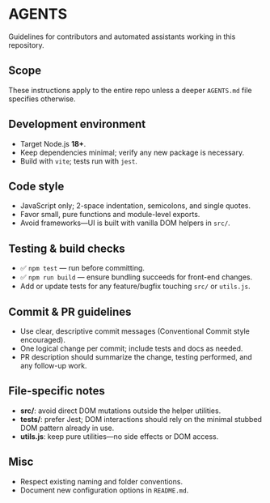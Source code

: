 # AGENTS

Guidelines for contributors and automated assistants working in this repository.

## Scope
These instructions apply to the entire repo unless a deeper `AGENTS.md` file specifies otherwise.

## Development environment
- Target Node.js **18+**.
- Keep dependencies minimal; verify any new package is necessary.
- Build with `vite`; tests run with `jest`.

## Code style
- JavaScript only; 2-space indentation, semicolons, and single quotes.
- Favor small, pure functions and module-level exports.
- Avoid frameworks—UI is built with vanilla DOM helpers in `src/`.

## Testing & build checks
- ✅ `npm test` — run before committing.
- ✅ `npm run build` — ensure bundling succeeds for front-end changes.
- Add or update tests for any feature/bugfix touching `src/` or `utils.js`.

## Commit & PR guidelines
- Use clear, descriptive commit messages (Conventional Commit style encouraged).
- One logical change per commit; include tests and docs as needed.
- PR description should summarize the change, testing performed, and any follow-up work.

## File-specific notes
- **src/**: avoid direct DOM mutations outside the helper utilities.
- **tests/**: prefer Jest; DOM interactions should rely on the minimal stubbed DOM pattern already in use.
- **utils.js**: keep pure utilities—no side effects or DOM access.

## Misc
- Respect existing naming and folder conventions.
- Document new configuration options in `README.md`.
